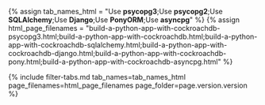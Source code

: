 {% assign tab_names_html = "Use <strong>psycopg3</strong>;Use <strong>psycopg2</strong>;Use <strong>SQLAlchemy</strong>;Use <strong>Django</strong>;Use <strong>PonyORM</strong>;Use <strong>asyncpg</strong>" %}
{% assign html_page_filenames = "build-a-python-app-with-cockroachdb-psycopg3.html;build-a-python-app-with-cockroachdb.html;build-a-python-app-with-cockroachdb-sqlalchemy.html;build-a-python-app-with-cockroachdb-django.html;build-a-python-app-with-cockroachdb-pony.html;build-a-python-app-with-cockroachdb-asyncpg.html" %}

{% include filter-tabs.md tab_names=tab_names_html page_filenames=html_page_filenames page_folder=page.version.version %}
